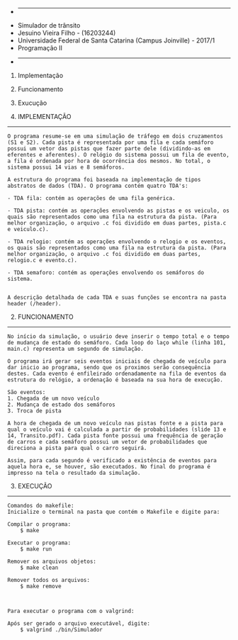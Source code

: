 * --------------------------------------------------------------------------------------
* Simulador de trânsito
* Jesuino Vieira Filho - (16203244)
* Universidade Federal de Santa Catarina (Campus Joinville) - 2017/1
* Programação II
* --------------------------------------------------------------------------------------



1. Implementação
2. Funcionamento
3. Exucução



1. IMPLEMENTAÇÃO
----------------------------------------------------------------------------------------
	O programa resume-se em uma simulação de tráfego em dois cruzamentos (S1 e S2). Cada pista é representada por uma fila e cada semáforo possui um vetor das pistas que fazer parte dele (dividindo-as em eferentes e aferentes). O relógio do sistema possui um fila de evento, a fila é ordenada por hora de ocorrência dos mesmos. No total, o sistema possui 14 vias e 8 semáforos.

	A estrutura do programa foi baseada na implementação de tipos abstratos de dados (TDA). O programa contém quatro TDA's:

	- TDA fila: contém as operações de uma fila genérica. 

	- TDA pista: contém as operações envolvendo as pistas e os veiculo, os quais são representados como uma fila na estrutura da pista. (Para melhor organização, o arquivo .c foi dividido em duas partes, pista.c e veiculo.c).

	- TDA relogio: contém as operações envolvendo o relogio e os eventos, os quais são representados como uma fila na estrutura da pista. (Para melhor organização, o arquivo .c foi dividido em duas partes, relogio.c e evento.c).

	- TDA semaforo: contém as operações envolvendo os semáforos do sistema. 

	
	A descrição detalhada de cada TDA e suas funções se encontra na pasta header (/header).


2. FUNCIONAMENTO
----------------------------------------------------------------------------------------
	No início da simulação, o usuário deve inserir o tempo total e o tempo de mudança de estado do semáforo. Cada loop do laço while (linha 101, main.c) representa um segundo de simulação. 

	O programa irá gerar seis eventos iniciais de chegada de veículo para dar inicio ao programa, sendo que os proximos serão consequência destes. Cada evento é enfileirado ordenadamente na fila de eventos da estrutura do relógio, a ordenação é baseada na sua hora de execução.

	São eventos: 
	1. Chegada de um novo veículo
	2. Mudança de estado dos semáforos
	3. Troca de pista

	A hora de chegada de um novo veículo nas pistas fonte e a pista para qual o veículo vai é calculada a partir de probabilidades (slide 13 e 14, Transito.pdf). Cada pista fonte possui uma frequência de geração de carros e cada semáforo possui um vetor de probabilidades que direciona a pista para qual o carro seguirá.

	Assim, para cada segundo é verificado a existência de eventos para aquela hora e, se houver, são executados. No final do programa é impresso na tela o resultado da simulação.


3. EXECUÇÃO
----------------------------------------------------------------------------------------
	Comandos do makefile:
	Inicialize o terminal na pasta que contém o Makefile e digite para:

	Compilar o programa:
		$ make

	Executar o programa:
		$ make run

	Remover os arquivos objetos:
		$ make clean

	Remover todos os arquivos:
		$ make remove



	Para executar o programa com o valgrind:

	Após ser gerado o arquivo executável, digite:
		$ valgrind ./bin/Simulador

